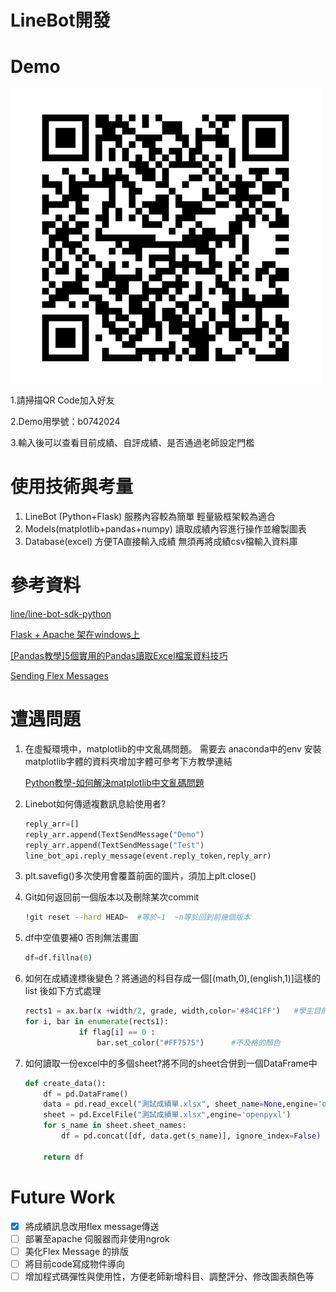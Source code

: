 # LineBot開發


# Demo

![BotQR.png](BotQR.png)

1.請掃描QR Code加入好友

2.Demo用學號：b0742024  

3.輸入後可以查看目前成績、自評成績、是否通過老師設定門檻

# 使用技術與考量

1. LineBot (Python+Flask)  服務內容較為簡單 輕量級框架較為適合
2. Models(matplotlib+pandas+numpy) 讀取成績內容進行操作並繪製圖表
3. Database(excel) 方便TA直接輸入成績 無須再將成績csv檔輸入資料庫

# 參考資料

[line/line-bot-sdk-python](https://github.com/line/line-bot-sdk-python)

[Flask + Apache 架在windows上](https://medium.com/@ddoo8059/flask-apache-%E6%9E%B6%E5%9C%A8windows%E4%B8%8A-a47386ec913b)

[[Pandas教學]5個實用的Pandas讀取Excel檔案資料技巧](https://www.learncodewithmike.com/2020/12/read-excel-file-using-pandas.html?fbclid=IwAR0B71QJu4tUU-kLQOB0zylUxtM4mCKb9lWXLtTJS_sHTMEPntYMiDjgbRs)

[Sending Flex Messages](https://developers.line.biz/en/docs/messaging-api/using-flex-messages/#sending-hello-world)

# 遭遇問題

1. 在虛擬環境中，matplotlib的中文亂碼問題。
需要去 anaconda中的env 安裝matplotlib字體的資料夾增加字體可參考下方教學連結

    [Python教學-如何解決matplotlib中文亂碼問題](https://pyecontech.com/2020/03/27/python%E6%95%99%E5%AD%B8-%E5%A6%82%E4%BD%95%E8%A7%A3%E6%B1%BAmatplotlib%E4%B8%AD%E6%96%87%E4%BA%82%E7%A2%BC%E5%95%8F%E9%A1%8C/)

2. Linebot如何傳遞複數訊息給使用者?

    ```python
    reply_arr=[]
    reply_arr.append(TextSendMessage("Demo")
    reply_arr.append(TextSendMessage("Test")
    line_bot_api.reply_message(event.reply_token,reply_arr)
    ```

3. plt.savefig()多次使用會覆蓋前面的圖片，須加上plt.close()
4. Git如何返回前一個版本以及刪除某次commit

    ```bash
    !git reset --hard HEAD~  #等於~1  ~n等於回到前幾個版本
    ```

5. df中空值要補0 否則無法畫圖

    ```python
    df=df.fillna(0)
    ```

6. 如何在成績達標後變色？將通過的科目存成一個[(math,0),(english,1)]這樣的list 後如下方式處理

    ```python
    rects1 = ax.bar(x +width/2, grade, width,color='#84C1FF')   #學生目前成績
    for i, bar in enumerate(rects1): 
                if flag[i] == 0 : 
                    bar.set_color("#FF7575")      #不及格的顏色
    ```

7. 如何讀取一份excel中的多個sheet?將不同的sheet合併到一個DataFrame中

    ```python
    def create_data():
        df = pd.DataFrame()
        data = pd.read_excel("測試成績單.xlsx", sheet_name=None,engine='openpyxl')
        sheet = pd.ExcelFile("測試成績單.xlsx",engine='openpyxl')
        for s_name in sheet.sheet_names:
            df = pd.concat([df, data.get(s_name)], ignore_index=False)

        return df
    ```

# Future Work

- [x]  將成績訊息改用flex message傳送
- [ ]  部署至apache 伺服器而非使用ngrok
- [ ]  美化Flex Message 的排版
- [ ]  將目前code寫成物件導向
- [ ]  增加程式碼彈性與使用性，方便老師新增科目、調整評分、修改圖表顏色等
